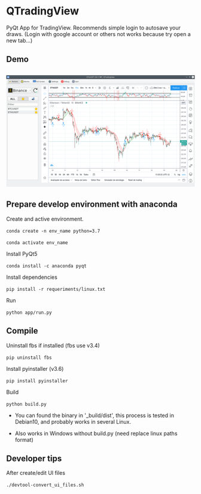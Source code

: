 # QTradingView

PyQt App for TradingView. Recommends simple login to autosave your draws. (Login with google account or others not works because try open a new tab...)

## Demo

![Image not found](demo.png)
---

## Prepare develop environment with anaconda

Create and active environment.

`conda create -n env_name python=3.7`

`conda activate env_name`

Install PyQt5

`conda install -c anaconda pyqt`

Install dependencies

`pip install -r requeriments/linux.txt`

Run

`python app/run.py`

## Compile

Uninstall fbs if installed (fbs use v3.4)

`pip uninstall fbs`

Install pyinstaller (v3.6)

`pip install pyinstaller`

Build

`python build.py`

- You can found the binary in '_build/dist', this process is tested in Debian10, and probably works in several Linux.

- Also works in Windows without build.py (need replace linux paths format)


## Developer tips

After create/edit UI files

`./devtool-convert_ui_files.sh`
